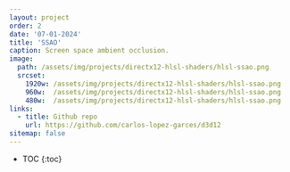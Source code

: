 ```yaml
---
layout: project
order: 2
date: '07-01-2024'
title: 'SSAO'
caption: Screen space ambient occlusion.
image: 
  path: /assets/img/projects/directx12-hlsl-shaders/hlsl-ssao.png
  srcset: 
    1920w: /assets/img/projects/directx12-hlsl-shaders/hlsl-ssao.png
    960w:  /assets/img/projects/directx12-hlsl-shaders/hlsl-ssao.png
    480w:  /assets/img/projects/directx12-hlsl-shaders/hlsl-ssao.png
links:
  - title: Github repo
    url: https://github.com/carlos-lopez-garces/d3d12
sitemap: false
---
```


* TOC
{:toc}

